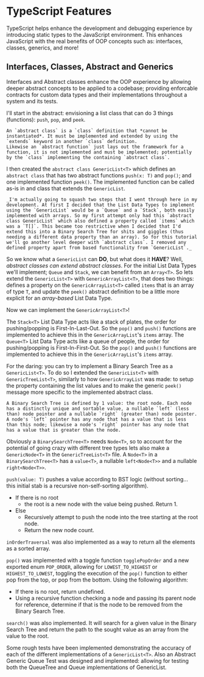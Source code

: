 # TypeScript Features

TypeScript helps enhance the development and debugging experience by introducing static types to the JavaScript environment. This enhances JavaScript with the real benefits of OOP concepts such as: interfaces, classes, generics, and more!

## Interfaces, Classes, Abstract and Generics

Interfaces and Abstract classes enhance the OOP experience by allowing deeper abstract concepts to be applied to a codebase; providing enforcable contracts for custom data types and their implementations throughout a system and its tests.

I'll start in the abstract: envisioning a list class that can do 3 things (functions): `push`, `pop`, and `peek`.

	An `abstract class` is a `class` definition that *cannot be instantiated*. It must be implemented and extended by using the `extends` keyword in another `class` definition.
	Likewise an `abstract function` just lays out the framework for a function, it is not implemented and must be implemented; potentially by the `class` implementing the containing `abstract class`.

I then created the `abstract class GenericList<T>` which defines an `abstract class` that has two abstract functions `push(x: T)` and `pop()`; and one implemented function `peek()`. The implemented function can be called as-is in and class that extends the `GenericList`.

	_I'm actually going to squash two steps that I went through here in my development. At first I decided that the List Data Types to implement using the `GenericList` would be a `Queue` and a `Stack`, both easily implemented with arrays. So my first attempt only had this `abstract class GenericList` which also defined a property called `items` which was a `T[]`. This became too restrictive when I decided that I'd extend this into a Binary Search Tree for shits and giggles (thus needing a different data property than an array). So for this tutorial we'll go another level deeper with `abstract class`. I removed any defined property apart from based functionality from `GenericList`._

So we know what a `GenericList` can **DO**, but what does it **HAVE**? Well, _abstract classes can extend abstract classes_. For the initial List Data Types we'll implement; `Queue` and `Stack`, we can benefit from an `Array<T>`. So lets extend the `GenericList<T>` with `GenericArrayList<T>`, that does two things: defines a property on the `GenericArrayList<T>` called `items` that is an array of type `T`, and update the `peek()` abstract definition to be a little more explicit for an _array-based_ List Data Type.

Now we can implement the `GenericArrayList<T>`!

The `Stack<T>` List Data Type acts like a stack of plates, the order for pushing/popping is First-In-Last-Out. So the `pop()` and `push()` functions are implemented to achieve this in the `GenericArrayList`'s `items` array.
The `Queue<T>` List Data Type acts like a queue of people, the order for pushing/popping is First-In-First-Out. So the `pop()` and `push()` functions are implemented to achieve this in the `GenericArrayList`'s `items` array.

For the daring: you can try to implement a Binary Search Tree as a `GenericList<T>`.  To do so I extended the `GenericList<T>` with `GenericTreeList<T>`, similarly to how `GenericArrayList` was made: to setup the property containing the list values and to make the generic `peek()` message more specific to the implemented abstract class.

	A Binary Search Tree is defined by 1 value: the root node. Each node has a distinctly unique and sortable value, a nullable `left` (less than) node pointer and a nullable `right` (greater than) node pointer. A node's `left` pointer has any node that has a value that is less than this node; likewise a node's `right` pointer has any node that has a value that is greater than the node.

Obviously a `BinarySearchTree<T>` needs `Node<T>`, so to account for the potential of going crazy with different tree types lets also make a `GenericNode<T>` in the `GenericTreeList<T>` file. A `Node<T>` in a `BinarySearchTree<T>` has a `value<T>`, a nullable `left<Node<T>>` and a nullable `right<Node<T>>`.

`push(value: T)` pushes a value according to BST logic (without sorting... this initial stab is a recursive non-self-sorting algorithm).

- If there is no root
	- the root is a new node with the value being pushed. Return 1.
- Else
	- Recursively attempt to push the node into the tree starting at the root node.
	- Return the new node count.

`inOrderTraversal` was also implemented as a way to return all the elements as a sorted array.

`pop()` was implemented with a toggle function `togglePopOrder` and a new exported enum `POP_ORDER`, allowing for `LOWEST_TO_HIGHEST` or `HIGHEST_TO_LOWEST`, toggling the execution of the `pop()` function to either pop from the top, or pop from the bottom. Using the following algorithm:

- If there is no root, return undefined.
- Using a recursive function checking a node and passing its parent node for reference, determine if that is the node to be removed from the Binary Search Tree.

`search()` was also implemented. It will search for a given value in the Binary Search Tree and return the path to the sought value as an array from the value to the root.

Some rough tests have been implemented demonstrating the accuracy of each of the different implementations of a `GenericList<T>`. Also an Abstract Generic Queue Test was designed and implemented: allowing for testing both the QueueTree and Queue implementations of GenericList.
